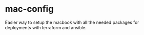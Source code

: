 # mac-config
Easier way to setup the macbook with all the needed packages for deployments with terraform and ansible.
